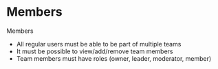 # Members

Members

* All regular users must be able to be part of multiple teams
* It must be possible to view/add/remove team members
* Team members must have roles \(owner, leader, moderator, member\)

